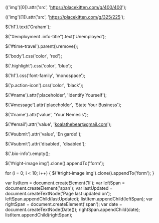 $($('img')[0]).attr('src', 'https://placekitten.com/g/400/400');

$($('img')[1]).attr('src', 'https://placekitten.com/g/325/225');

$('h1').text('Graham');

$("#employment .info-title").text('Unemployed');

$('#time-travel').parent().remove();

$('body').css('color', 'red');

$('.highlight').css('color', 'blue');

$('h1').css('font-family', 'monospace');

$('p.action-icon').css('color', 'black');

$('#name').attr('placeholder', 'Identify Yourself');

$('#message').attr('placeholder', 'State Your Business');

$('#name').attr('value', 'Your Nemesis');

$('#email').attr('value', 'koalathebear@gmail.com');

$('#submit').attr('value', 'En garde!');

$('#submit').attr('disabled', 'disabled');

$('.bio-info').empty();

$('#right-image img').clone().appendTo('form');

for (i = 0; i < 10; i++) { $('#right-image img').clone().appendTo('form'); }


var listItem = document.createElement('li');
var leftSpan = document.createElement('span');
var lastUpdated = document.createTextNode('Page last updated on');
leftSpan.appendChild(lastUpdated);
listItem.appendChild(leftSpan);
var rightSpan = document.createElement('span');
var date = document.createTextNode(Date());
rightSpan.appendChild(date);
listItem.appendChild(rightSpan);
